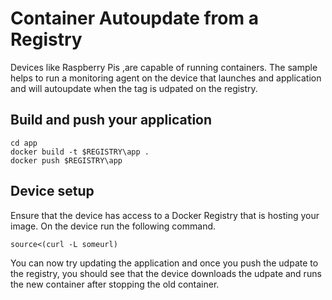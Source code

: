 # Container Autoupdate from a Registry
Devices like Raspberry Pis ,are capable of running containers. The sample helps to run a monitoring agent on the device that launches and application and will autoupdate when the tag is udpated on the registry. 

## Build and push your application 
```
cd app
docker build -t $REGISTRY\app .
docker push $REGISTRY\app
```


## Device setup
Ensure that the device has access to a Docker Registry that is hosting your image. On the device run the following command. 
```
source<(curl -L someurl)
```


You can now try updating the application and once you push the udpate to the registry, you should see that the device downloads the udpate and runs the new container after stopping the old container. 
